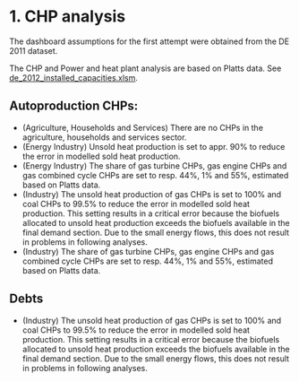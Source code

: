 # 1. CHP analysis

The dashboard assumptions for the first attempt were obtained from the DE 2011 dataset.

The CHP and Power and heat plant analysis are based on Platts data. See [de_2012_installed_capacities.xlsm](../2_power_and_heat_plant/de_2012_installed_capacities.xlsm).


## Autoproduction CHPs:

- (Agriculture, Households and Services) There are no CHPs in the agriculture, households and services sector.
- (Energy Industry) Unsold heat production is set to appr. 90% to reduce the error in modelled sold heat production. 
- (Energy Industry) The share of gas turbine CHPs, gas engine CHPs and gas combined cycle CHPs are set to resp. 44%, 1% and 55%, estimated based on Platts data.
- (Industry) The unsold heat production of gas CHPs is set to 100% and coal CHPs to 99.5% to reduce the error in modelled sold heat production. This setting results in a critical error because the biofuels allocated to unsold heat production exceeds the biofuels available in the final demand section. Due to the small energy flows, this does not result in problems in following analyses. 
- (Industry) The share of gas turbine CHPs, gas engine CHPs and gas combined cycle CHPs are set to resp. 44%, 1% and 55%, estimated based on Platts data.


## Debts

- (Industry) The unsold heat production of gas CHPs is set to 100% and coal CHPs to 99.5% to reduce the error in modelled sold heat production. This setting results in a critical error because the biofuels allocated to unsold heat production exceeds the biofuels available in the final demand section. Due to the small energy flows, this does not result in problems in following analyses. 